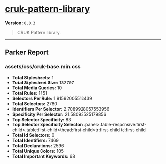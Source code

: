 # [cruk-pattern-library]( https://github.com/CRUKorg/cruk-pattern-library )

**Version:** `0.0.3`

> CRUK Pattern library.

* * *

## Parker Report

### assets/css/cruk-base.min.css

- **Total Stylesheets:** 1
- **Total Stylesheet Size:** 132797
- **Total Media Queries:** 10
- **Total Rules:** 1451
- **Selectors Per Rule:** 1.91592005513439
- **Total Selectors:** 2780
- **Identifiers Per Selector:** 2.7089928057553956
- **Specificity Per Selector:** 21.58093525179856
- **Top Selector Specificity:** 83
- **Top Selector Specificity Selector:** .panel>.table-responsive:first-child>.table:first-child>thead:first-child>tr:first-child td:first-child
- **Total Id Selectors:** 0
- **Total Identifiers:** 7469
- **Total Declarations:** 2596
- **Total Unique Colors:** 105
- **Total Important Keywords:** 68
